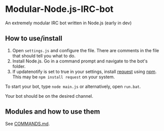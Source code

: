 # Modular-Node.js-IRC-bot

An extremely modular IRC bot written in Node.js (early in dev)

## How to use/install

1. Open ```settings.js``` and configure the file. There are comments in the file that should tell you what to do.
2. Install Node.js. Go in a command prompt and navigate to the bot's folder.
3. If updatenotify is set to true in your settings, install [request](https://www.npmjs.com/package/request) using [npm](https://www.npmjs.com/). This may be ```npm install request``` on your system.

To start your bot, type ```node main.js``` or alternatively, open ```run.bat```.

Your bot should be on the desired channel.

## Modules and how to use them
See [COMMANDS.md](https://github.com/LifeMushroom/Modular-Node.js-IRC-Bot/blob/master/COMMANDS.md).
